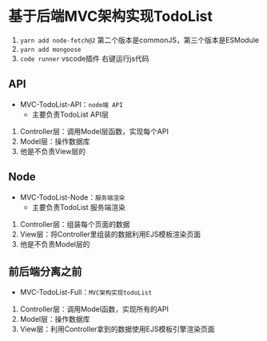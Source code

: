 
# 基于后端MVC架构实现TodoList

1. `yarn add node-fetch@2` 第二个版本是commonJS，第三个版本是ESModule
2. `yarn add mongoose`
3. `code runner` vscode插件 右键运行js代码

## API

- MVC-TodoList-API：`node端 API`
  - 主要负责TodoList API层

1. Controller层：调用Model层函数，实现每个API
2. Model层：操作数据库
3. 他是不负责View层的

## Node

- MVC-TodoList-Node：`服务端渲染`
  - 主要负责TodoList 服务端渲染

1. Controller层：组装每个页面的数据
2. View层：将Controller里组装的数据利用EJS模板渲染页面
3. 他是不负责Model层的

## 前后端分离之前

- MVC-TodoList-Full：`MVC架构实现todoList`

1. Controller层：调用Model函数，实现所有的API
2. Model层：操作数据库
3. View层：利用Controller拿到的数据使用EJS模板引擎渲染页面
